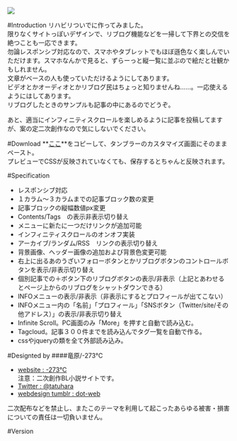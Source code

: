 ![](https://31.media.tumblr.com/230995945f272a1f3ddcdf5c341f2a08/tumblr_inline_n1lemhSGSS1qkp4gu.png)
  
#Introduction
リハビリついでに作ってみました。  
限りなくサイトっぽいデザインで、リブログ機能などを一掃して下界との交信を絶つことも一応できます。  
勿論レスポンシブ対応なので、スマホやタブレットでもほぼ遜色なく楽しんでいただけます。スマホなんかで見ると、ずらーっと縦一覧に並ぶので絵だと壮観かもしれません。  
文章がベースの人も使っていただけるようにしてあります。  
ビデオとかオーディオとかリブログ民はちょっと知りませんね……。一応使えるようにはしてあります。  
リブログしたときのサンプルも記事の中にあるのでどうぞ。  

あと、適当にインフィニティスクロールを楽しめるように記事を投稿してますが、案の定二次創作なので気にしないでください。  

#Download
**[ここ](https://raw.github.com/273c/template/master/tumblr-theme/cathedral-star/template_cathedral-star.html)**をコピーして、タンブラーのカスタマイズ画面にそのままペースト。  
プレビューでCSSが反映されていなくても、保存するとちゃんと反映されます。  

#Specification
* レスポンシブ対応
* １カラム～３カラムまでの記事ブロック数の変更
* 記事ブロックの縦幅数値px変更
* Contents/Tags　の表示非表示切り替え
* メニューに新たに一つだけリンクが追加可能
* インフィニティスクロールのオンオフ実装
* アーカイブ/ランダム/RSS　リンクの表示切り替え
* 背景画像、ヘッダー画像の追加および背景色変更可能
* 右上に出るあのうざいフォローボタンとかリブログボタンのコントロールボタンを表示/非表示切り替え
* 個別記事での＋ボタン下のリブログボタンの表示/非表示（上記とあわせるとページ上からのリブログをシャットダウンできる）
* INFOメニューの表示/非表示（非表示にするとプロフィールが出てこない）
* INFOメニュー内の「名前」「プロフィール」「SNSボタン（Twitter/site/その他アドレス）」の表示/非表示切り替え
* Infinite Scroll。PC画面のみ「More」を押すと自動で読み込む。
* Tagcloud。記事３００件までを読み込んでタグ一覧を自動で作る。
* cssやjqueryの類を全て外部読み込み。   

#Designted by
####竜原/-273℃
* [website : -273℃](http://triste.undo.jp/)  
注意：二次創作BL小説サイトです。
* [Twitter : @tatuhara](https://twitter.com/tatuhara)
* [webdesign tumblr : dot-web](http://dot-web.tumblr.com/)  

二次配布などを禁止し、またこのテーマを利用して起こったあらゆる被害・損害についての責任は一切負いません。

#Version


